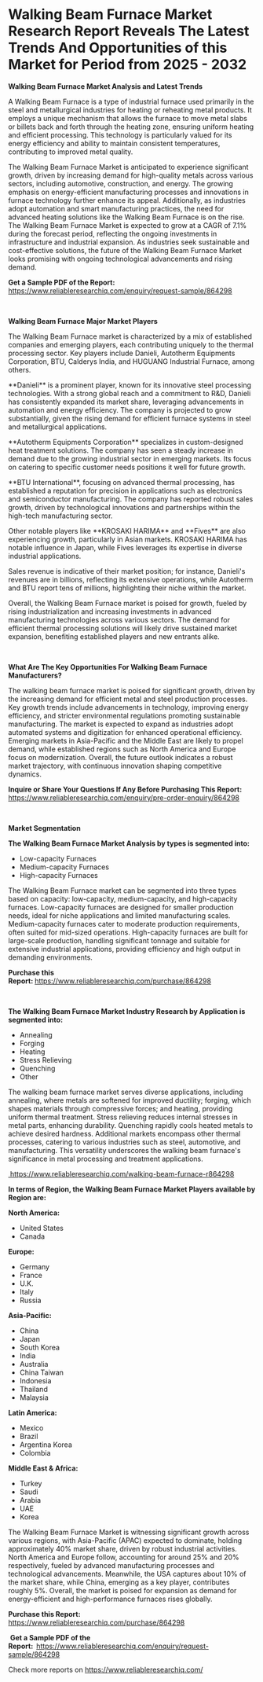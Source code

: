<p><h1>Walking Beam Furnace Market Research Report Reveals The Latest Trends And Opportunities of this Market for Period from 2025 - 2032</h1></p><p><strong>Walking Beam Furnace Market Analysis and Latest Trends</strong></p>
<p><p>A Walking Beam Furnace is a type of industrial furnace used primarily in the steel and metallurgical industries for heating or reheating metal products. It employs a unique mechanism that allows the furnace to move metal slabs or billets back and forth through the heating zone, ensuring uniform heating and efficient processing. This technology is particularly valued for its energy efficiency and ability to maintain consistent temperatures, contributing to improved metal quality.</p><p>The Walking Beam Furnace Market is anticipated to experience significant growth, driven by increasing demand for high-quality metals across various sectors, including automotive, construction, and energy. The growing emphasis on energy-efficient manufacturing processes and innovations in furnace technology further enhance its appeal. Additionally, as industries adopt automation and smart manufacturing practices, the need for advanced heating solutions like the Walking Beam Furnace is on the rise. The Walking Beam Furnace Market is expected to grow at a CAGR of 7.1% during the forecast period, reflecting the ongoing investments in infrastructure and industrial expansion. As industries seek sustainable and cost-effective solutions, the future of the Walking Beam Furnace Market looks promising with ongoing technological advancements and rising demand.</p></p>
<p><strong>Get a Sample PDF of the Report:&nbsp;</strong> <a href="https://www.reliableresearchiq.com/enquiry/request-sample/864298?utm_campaign=3130&utm_medium=2&utm_source=Github&utm_content=ia&utm_term=10042025&utm_id=walking-beam-furnace">https://www.reliableresearchiq.com/enquiry/request-sample/864298</a></p>
<p>&nbsp;</p>
<p><strong>Walking Beam Furnace Major Market Players</strong></p>
<p><p>The Walking Beam Furnace market is characterized by a mix of established companies and emerging players, each contributing uniquely to the thermal processing sector. Key players include Danieli, Autotherm Equipments Corporation, BTU, Calderys India, and HUGUANG Industrial Furnace, among others.</p><p>**Danieli** is a prominent player, known for its innovative steel processing technologies. With a strong global reach and a commitment to R&D, Danieli has consistently expanded its market share, leveraging advancements in automation and energy efficiency. The company is projected to grow substantially, given the rising demand for efficient furnace systems in steel and metallurgical applications.</p><p>**Autotherm Equipments Corporation** specializes in custom-designed heat treatment solutions. The company has seen a steady increase in demand due to the growing industrial sector in emerging markets. Its focus on catering to specific customer needs positions it well for future growth.</p><p>**BTU International**, focusing on advanced thermal processing, has established a reputation for precision in applications such as electronics and semiconductor manufacturing. The company has reported robust sales growth, driven by technological innovations and partnerships within the high-tech manufacturing sector.</p><p>Other notable players like **KROSAKI HARIMA** and **Fives** are also experiencing growth, particularly in Asian markets. KROSAKI HARIMA has notable influence in Japan, while Fives leverages its expertise in diverse industrial applications.</p><p>Sales revenue is indicative of their market position; for instance, Danieli's revenues are in billions, reflecting its extensive operations, while Autotherm and BTU report tens of millions, highlighting their niche within the market.</p><p>Overall, the Walking Beam Furnace market is poised for growth, fueled by rising industrialization and increasing investments in advanced manufacturing technologies across various sectors. The demand for efficient thermal processing solutions will likely drive sustained market expansion, benefiting established players and new entrants alike.</p></p>
<p>&nbsp;</p>
<p><strong>What Are The Key Opportunities For Walking Beam Furnace Manufacturers?</strong></p>
<p><p>The walking beam furnace market is poised for significant growth, driven by the increasing demand for efficient metal and steel production processes. Key growth trends include advancements in technology, improving energy efficiency, and stricter environmental regulations promoting sustainable manufacturing. The market is expected to expand as industries adopt automated systems and digitization for enhanced operational efficiency. Emerging markets in Asia-Pacific and the Middle East are likely to propel demand, while established regions such as North America and Europe focus on modernization. Overall, the future outlook indicates a robust market trajectory, with continuous innovation shaping competitive dynamics.</p></p>
<p><strong>Inquire or Share Your Questions If Any Before Purchasing This Report:</strong> <a href="https://www.reliableresearchiq.com/enquiry/pre-order-enquiry/864298?utm_campaign=3130&utm_medium=2&utm_source=Github&utm_content=ia&utm_term=10042025&utm_id=walking-beam-furnace">https://www.reliableresearchiq.com/enquiry/pre-order-enquiry/864298</a></p>
<p>&nbsp;</p>
<p><strong>Market Segmentation</strong></p>
<p><strong>The Walking Beam Furnace Market Analysis by types is segmented into:</strong></p>
<p><ul><li>Low-capacity Furnaces</li><li>Medium-capacity Furnaces</li><li>High-capacity Furnaces</li></ul></p>
<p><p>The Walking Beam Furnace market can be segmented into three types based on capacity: low-capacity, medium-capacity, and high-capacity furnaces. Low-capacity furnaces are designed for smaller production needs, ideal for niche applications and limited manufacturing scales. Medium-capacity furnaces cater to moderate production requirements, often suited for mid-sized operations. High-capacity furnaces are built for large-scale production, handling significant tonnage and suitable for extensive industrial applications, providing efficiency and high output in demanding environments.</p></p>
<p><strong>Purchase this Report:&nbsp;</strong><a href="https://www.reliableresearchiq.com/purchase/864298?utm_campaign=3130&utm_medium=2&utm_source=Github&utm_content=ia&utm_term=10042025&utm_id=walking-beam-furnace">https://www.reliableresearchiq.com/purchase/864298</a></p>
<p>&nbsp;</p>
<p><strong>The Walking Beam Furnace Market Industry Research by Application is segmented into:</strong></p>
<p><ul><li>Annealing</li><li>Forging</li><li>Heating</li><li>Stress Relieving</li><li>Quenching</li><li>Other</li></ul></p>
<p><p>The walking beam furnace market serves diverse applications, including annealing, where metals are softened for improved ductility; forging, which shapes materials through compressive forces; and heating, providing uniform thermal treatment. Stress relieving reduces internal stresses in metal parts, enhancing durability. Quenching rapidly cools heated metals to achieve desired hardness. Additional markets encompass other thermal processes, catering to various industries such as steel, automotive, and manufacturing. This versatility underscores the walking beam furnace's significance in metal processing and treatment applications.</p></p>
<p><a href="https://www.reliableresearchiq.com/walking-beam-furnace-r864298?utm_campaign=3130&utm_medium=2&utm_source=Github&utm_content=ia&utm_term=10042025&utm_id=walking-beam-furnace">&nbsp;https://www.reliableresearchiq.com/walking-beam-furnace-r864298</a></p>
<p><strong>In terms of Region, the Walking Beam Furnace Market Players available by Region are:</strong></p>
<p>
    <p> <strong> North America: </strong>
        <ul>
            <li>United States</li>
            <li>Canada</li>
        </ul>
        </p> 
    <p> <strong> Europe: </strong>
        <ul>
            <li>Germany</li>
            <li>France</li>
            <li>U.K.</li>
            <li>Italy</li>
            <li>Russia</li>
        </ul>
        </p> 
    <p> <strong> Asia-Pacific: </strong>
        <ul>
            <li>China</li>
            <li>Japan</li>
            <li>South Korea</li>
            <li>India</li>
            <li>Australia</li>
            <li>China Taiwan</li>
            <li>Indonesia</li>
            <li>Thailand</li>
            <li>Malaysia</li>
        </ul>
        </p> 
    <p> <strong> Latin America: </strong>
        <ul>
            <li>Mexico</li>
            <li>Brazil</li>
            <li>Argentina Korea</li>
            <li>Colombia</li>
        </ul>
        </p> 
    <p> <strong> Middle East & Africa: </strong>
        <ul>
            <li>Turkey</li>
            <li>Saudi</li>
            <li>Arabia</li>
            <li>UAE</li>
            <li>Korea</li>
        </ul>
    </p>
    </p>
<p><p>The Walking Beam Furnace Market is witnessing significant growth across various regions, with Asia-Pacific (APAC) expected to dominate, holding approximately 40% market share, driven by robust industrial activities. North America and Europe follow, accounting for around 25% and 20% respectively, fueled by advanced manufacturing processes and technological advancements. Meanwhile, the USA captures about 10% of the market share, while China, emerging as a key player, contributes roughly 5%. Overall, the market is poised for expansion as demand for energy-efficient and high-performance furnaces rises globally.</p></p>
<p><strong>Purchase this Report: </strong><a href="https://www.reliableresearchiq.com/purchase/864298?utm_campaign=3130&utm_medium=2&utm_source=Github&utm_content=ia&utm_term=10042025&utm_id=walking-beam-furnace">https://www.reliableresearchiq.com/purchase/864298</a></p>
<p>&nbsp;<strong>Get a Sample PDF of the Report:&nbsp;&nbsp;</strong><a href="https://www.reliableresearchiq.com/enquiry/request-sample/864298?utm_campaign=3130&utm_medium=2&utm_source=Github&utm_content=ia&utm_term=10042025&utm_id=walking-beam-furnace">https://www.reliableresearchiq.com/enquiry/request-sample/864298</a></p>
<p><strong></strong></p>
<p>Check more reports on <a href="https://www.reliableresearchiq.com/?utm_campaign=3130&utm_medium=2&utm_source=Github&utm_content=ia&utm_term=10042025&utm_id=walking-beam-furnace">https://www.reliableresearchiq.com/</a></p>